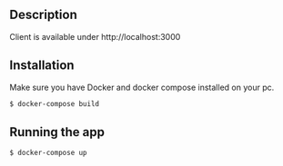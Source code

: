## Description

Client is available under http://localhost:3000

## Installation

Make sure you have Docker and docker compose installed on your pc.

```bash
$ docker-compose build
```

## Running the app

```bash
$ docker-compose up
```

